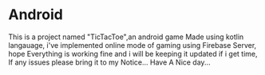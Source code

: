 # Android

This is a project named "TicTacToe",an android game Made using kotlin langauage,
i've implemented online mode of gaming using Firebase Server,
hope Everything is working fine and i will be keeping it updated if i get time,
If any issues please bring it to my Notice...
Have A Nice day...
